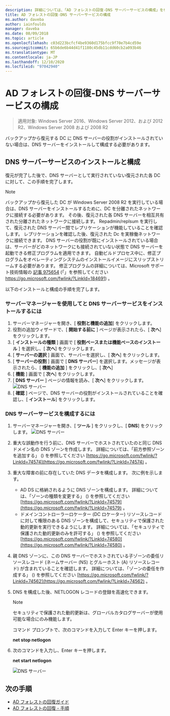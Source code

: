 ```yaml
---
description: 詳細については、「AD フォレストの回復-DNS サーバーサービスの構成」を参照してください。
title: AD フォレストの回復-DNS サーバーサービスの構成
ms.author: daveba
author: iainfoulds
manager: daveba
ms.date: 08/09/2018
ms.topic: article
ms.openlocfilehash: c03d223bcfcf4be9360d175bfcc9f70e7b4cd59e
ms.sourcegitcommit: 65b6de6b44d41f1180c45db11cdd60cb2a093b46
ms.translationtype: MT
ms.contentlocale: ja-JP
ms.lasthandoff: 12/10/2020
ms.locfileid: "97042940"
---
```

# <a name="ad-forest-recovery---configuring-the-dns-server-service"></a>AD フォレストの回復-DNS サーバーサービスの構成

>適用対象: Windows Server 2016、Windows Server 2012、および 2012 R2、Windows Server 2008 および 2008 R2

バックアップから復元する DC に DNS サーバーの役割がインストールされていない場合は、DNS サーバーをインストールして構成する必要があります。

## <a name="install-and-configure-the-dns-server-service"></a>DNS サーバーサービスのインストールと構成

復元が完了した後で、DNS サーバーとして実行されていない復元された各 DC に対して、この手順を完了します。

> [!NOTE]
> バックアップから復元した DC が Windows Server 2008 R2 を実行している場合は、DNS サーバーをインストールするために、DC を分離されたネットワークに接続する必要があります。 その後、復元された各 DNS サーバーを相互共有された分離されたネットワークに接続します。 Repadmin/replsum を実行して、復元された DNS サーバー間でレプリケーションが機能していることを確認します。 レプリケーションを確認した後、復元された Dc を実稼働ネットワークに接続できます。 DNS サーバーの役割が既にインストールされている場合は、サーバーがどのネットワークにも接続されていない状態で DNS サーバーを起動できる修正プログラムを適用できます。 自動ビルドプロセス中に、修正プログラムをオペレーティングシステムのインストールイメージにスリップストリームする必要があります。 修正プログラムの詳細については、Microsoft サポート技術情報の [記事 975654](https://go.microsoft.com/fwlink/?LinkId=184691) (「」を参照してください https://go.microsoft.com/fwlink/?LinkId=184691) 。

以下のインストールと構成の手順を完了します。

### <a name="to-install-and-the-dns-server-service-using-server-manager"></a>サーバーマネージャーを使用してと DNS サーバーサービスをインストールするには

1. サーバーマネージャーを開き、[ **役割と機能の追加**] をクリックします。
2. 役割の追加ウィザードで、[ **開始する前に** ] ページが表示されたら、[ **次へ**] をクリックします。
3. [ **インストールの種類** ] 画面で [ **役割ベースまたは機能ベースのインストール** ] を選択し、[ **次へ**] をクリックします。
4. [ **サーバーの選択** ] 画面で、サーバーを選択し、[ **次へ**] をクリックします。
5. [ **サーバーの役割** ] 画面で [ **DNS サーバー**] を選択します。メッセージが表示されたら、[ **機能の追加** ] をクリックし、[ **次へ**]
6. [ **機能** ] 画面で [ **次へ**] をクリックします。
7. [ **DNS サーバー** ] ページの情報を読み、[ **次へ**] をクリックします。
   ![DNS サーバー](media/AD-Forest-Recovery-Configure-DNS/dns1.png)
8. [ **確認** ] ページで、DNS サーバーの役割がインストールされていることを確認し、[ **インストール**] をクリックします。

### <a name="to-configure-the-dns-server-service"></a>DNS サーバーサービスを構成するには

1. サーバーマネージャーを開き、[ **ツール** ] をクリックし、[ **DNS**] をクリックします。
   ![DNS サーバー](media/AD-Forest-Recovery-Configure-DNS/dns2.png)
2. 重大な誤動作を行う前に、DNS サーバーでホストされていたのと同じ DNS ドメイン名の DNS ゾーンを作成します。 詳細については、「前方参照ゾーンを追加する」 () を参照してください [https://go.microsoft.com/fwlink/?LinkId=74574](https://go.microsoft.com/fwlink/?LinkId=74574) 。
3. 重大な障害の前に存在していた DNS データを構成します。 次に例を示します。

   - AD DS に格納されるように DNS ゾーンを構成します。 詳細については、「ゾーンの種類を変更する」 () を参照してください [https://go.microsoft.com/fwlink/?LinkId=74579](https://go.microsoft.com/fwlink/?LinkId=74579) 。
   - ドメインコントローラーロケーター (DC ロケーター) リソースレコードに対して権限のある DNS ゾーンを構成して、セキュリティで保護された動的更新を実行できるようにします。 詳細については、「セキュリティで保護された動的更新のみを許可する」 () を参照してください [https://go.microsoft.com/fwlink/?LinkId=74580](https://go.microsoft.com/fwlink/?LinkId=74580) 。

4. 親 DNS ゾーンに、この DNS サーバーでホストされている子ゾーンの委任リソースレコード (ネームサーバー (NS) とグルーホスト (A) リソースレコード) が含まれていることを確認します。 詳細については、「ゾーンの委任を作成する」 () を参照してください [https://go.microsoft.com/fwlink/?LinkId=74562](https://go.microsoft.com/fwlink/?LinkId=74562) 。
5. DNS を構成した後、NETLOGON レコードの登録を高速化できます。

   > [!NOTE]
   > セキュリティで保護された動的更新は、グローバルカタログサーバーが使用可能な場合にのみ機能します。

   コマンド プロンプトで、次のコマンドを入力して Enter キーを押します。

   **net stop netlogon**

6. 次のコマンドを入力し、Enter キーを押します。

   **net start netlogon**

   ![DNS サーバー](media/AD-Forest-Recovery-Configure-DNS/dns3.png)

## <a name="next-steps"></a>次の手順

- [AD フォレストの回復ガイド](AD-Forest-Recovery-Guide.md)
- [AD フォレストの回復 - 手順](AD-Forest-Recovery-Procedures.md)
